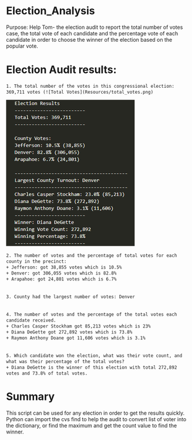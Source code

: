 # Election_Analysis
Purpose: Help Tom- the election audit to report the total number of votes case, the total vote of each candidate and the percentage vote of each candidate in order to choose the winner of the election based on the popular vote.
# Election Audit results:
    1. The total number of the votes in this congressional election: 369,711 votes (![Total Votes](Resources/total_votes.png)

![Result](Resources/election_result.png)


    2. The number of votes and the percentage of total votes for each county in the precinct:
    + Jefferson: got 38,855 votes which is 10.5%
    + Denver: got 306,055 votes which is 82.8%
    + Arapahoe: got 24,801 votes which is 6.7%


    3. County had the largest number of votes: Denver


    4. The number of votes and the percentage of the total votes each candidate received.
    + Charles Casper Stockham got 85,213 votes which is 23%
    + Diana DeGette got 272,892 votes which is 73.8%
    + Raymon Anthony Doane got 11,606 votes which is 3.1%


    5. Which candidate won the election, what was their vote count, and what was their percentage of the total votes?
    + Diana DeGette is the winner of this election with total 272,892 votes and 73.8% of total votes. 
    
# Summary

This script can be used for any election in order to get the results quickly. Python can import the cvs find to help the audit to convert list of voter into the dictionary, or find the maximum and get the count value to find the winner. 
